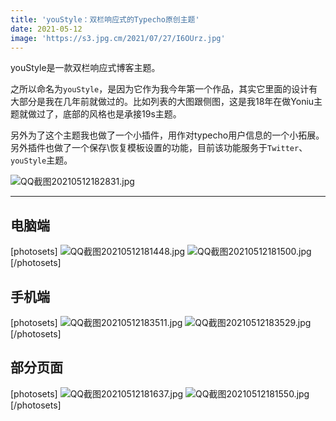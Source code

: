 ```yaml
---
title: 'youStyle：双栏响应式的Typecho原创主题'
date: 2021-05-12
image: 'https://s3.jpg.cm/2021/07/27/I6OUrz.jpg'
---
```

youStyle是一款双栏响应式博客主题。

之所以命名为`youStyle`，是因为它作为我今年第一个作品，其实它里面的设计有大部分是我在几年前就做过的。比如列表的大图跟侧图，这是我18年在做Yoniu主题就做过了，底部的风格也是承接19s主题。

另外为了这个主题我也做了一个小插件，用作对typecho用户信息的一个小拓展。另外插件也做了一个保存\恢复模板设置的功能，目前该功能服务于`Twitter`、`youStyle`主题。

![QQ截图20210512182831.jpg](https://s3.jpg.cm/2021/07/27/I6OHH4.jpg)


----------

## 电脑端

[photosets]
![QQ截图20210512181448.jpg](https://s3.jpg.cm/2021/07/27/I6OUrz.jpg)
![QQ截图20210512181500.jpg](https://s3.jpg.cm/2021/07/27/I6O1WG.jpg)
[/photosets]

## 手机端

[photosets]
![QQ截图20210512183511.jpg](https://s3.jpg.cm/2021/07/27/I6OAat.jpg)
![QQ截图20210512183529.jpg](https://s3.jpg.cm/2021/07/27/I6O8pC.jpg)
[/photosets]

## 部分页面

[photosets]
![QQ截图20210512181637.jpg](https://s3.jpg.cm/2021/07/27/I6OceR.jpg)
![QQ截图20210512181550.jpg](https://s3.jpg.cm/2021/07/27/I6ObKu.jpg)
[/photosets]